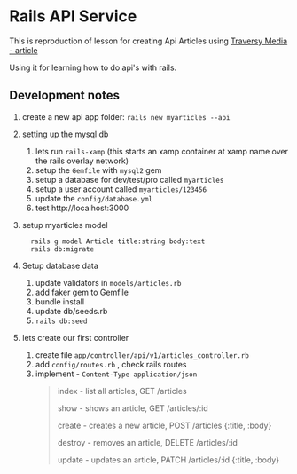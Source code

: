 # Rails API Service

This is reproduction of lesson for creating Api Articles using
[Traversy Media - article](https://www.youtube.com/watch?v=QojnRc7SS9o)

Using it for learning how to do api's with rails.

## Development notes

1. create a new api app folder:
    `rails new myarticles --api`

2. setting up the mysql db
     1. lets run `rails-xamp`   (this starts an xamp container at xamp name over the rails overlay network)
     2. setup the `Gemfile` with `mysql2` gem
     3. setup a database for dev/test/pro called `myarticles`
     4. setup a user account called `myarticles/123456`
     5. update the `config/database.yml`
     6. test http://localhost:3000

3. setup myarticles model
   ```
     rails g model Article title:string body:text
     rails db:migrate
   ```
4. Setup database data
    1. update validators in `models/articles.rb`
    1. add faker gem to Gemfile
    1. bundle install
    1. update db/seeds.rb
    1. `rails db:seed`

5. lets create our first controller
    1. create file `app/controller/api/v1/articles_controller.rb`
    2. add `config/routes.rb` , check rails routes
    3. implement  - `Content-Type application/json`
       >  index - list all articles,  GET /articles
       >
       >  show - shows an article, GET /articles/:id
       >
       >  create - creates a new article, POST /articles {:title, :body}
       >
       >  destroy - removes an article, DELETE /articles/:id
       >
       >  update - updates an article, PATCH /articles/:id {:title, :body}
       >
